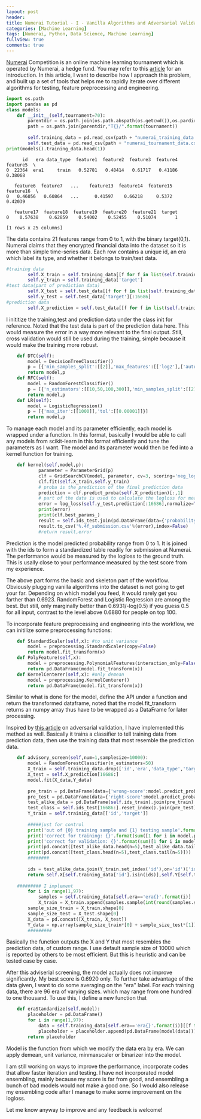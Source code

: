 ```yaml
---
layout: post
header:
title: Numerai Tutorial - I - Vanilla Algorithms and Adversarial Validation
categories: [Machine Learning]
tags: [Numerai, Python, Data Science, Machine Learning]
fullview: true
comments: true
---
```


[Numerai](https://numer.ai/) Competition is an online machine learning tournament which is operated by Numerai, a hedge fund. You may refer to this [article](https://www.wired.com/2017/02/ai-hedge-fund-created-new-currency-make-wall-street-work-like-open-source/) for an introduction. In this article, I want to describe how I approach this problem, and built up a set of tools that helps me to rapidly iterate over different algorithms for testing, feature preprocessing and engineering.


```python
import os.path
import pandas as pd
class models:
    def __init__(self,tournament=70):
        parentdir = os.path.join(os.path.abspath(os.getcwd()),os.pardir)
        path = os.path.join(parentdir,"T{}/".format(tournament))
        
        self.training_data = pd.read_csv(path + "numerai_training_data.csv",header=0)
        self.test_data = pd.read_csv(path + "numerai_tournament_data.csv",header=0)
print(models().training_data.head(1))        
```

          id   era data_type  feature1  feature2  feature3  feature4  feature5  \
    0  22364  era1     train   0.52781   0.48414   0.61717   0.41186   0.38068   
    
       feature6  feature7   ...    feature13  feature14  feature15  feature16  \
    0   0.46056   0.60864   ...      0.41597    0.66218     0.5372    0.42039   
    
       feature17  feature18  feature19  feature20  feature21  target  
    0    0.57638    0.62859    0.54002    0.52455    0.51074       1  
    
    [1 rows x 25 columns]


The data contains 21 features range from 0 to 1, with the binary target(0,1). Numerai claims that they encrypted financial data into the dataset so it is more than simple time-series data. Each row contains a unique id, an era which label its type, and whether it belongs to train/test data.


```python
#training data
        self.X_train = self.training_data[[f for f in list(self.training_data) if "feature" in f]]
        self.y_train = self.training_data['target']
#test data(part of prediction data)
        self.X_test = self.test_data[[f for f in list(self.training_data) if "feature" in f]][:16686]
        self.y_test = self.test_data['target'][:16686]
#prediction data
        self.X_prediction = self.test_data[[f for f in list(self.training_data) if "feature" in f]]
```

I inititize the training,test and prediction data under the class init for reference. Noted that the test data is part of the prediction data here. This would measure the error in a way more relevant to the final output.
Still, cross validation would still be used during the training, simple because it would make the training more robust.


```python
    def DTC(self):
        model = DecisionTreeClassifier()
        p = [{'min_samples_split':[[2]],'max_features':[['log2'],['auto']],'max_depth':[[5]]}]
        return model,p
    def RFC(self):
        model = RandomForestClassifier()
        p = [{'n_estimators':[[10,50,100,300]],'min_samples_split':[[2]],'max_features':[['log2'],['auto']],'max_depth':[[2,3,4]]}]
        return model,p
    def LR(self):
        model = LogisticRegression()
        p = [{'max_iter':[[1000]],'tol':[[0.00001]]}]
        return model,p
```

To manage each model and its parameter efficiently, each model is wrapped under a function. In this format, basically I would be able to call any models from scikit-learn in this format efficiently and tune the parameters as I want. The model and its parameter would then be fed into a kernel function for training. 


```python
    def kernel(self,model,p):
            parameter = ParameterGrid(p)
            clf = GridSearchCV(model, parameter, cv=3, scoring='neg_log_loss',n_jobs=2)
            clf.fit(self.X_train,self.y_train)
            # proba is the prediction of the final prediction data
            prediction = clf.predict_proba(self.X_prediction)[:,1]
            # part of the data is used to calculate the logloss for measuring performance 
            error = log_loss(self.y_test,prediction[:16686],normalize=True)
            print(error)
            print(clf.best_params_)
            result = self.ids_test.join(pd.DataFrame(data={'probability':prediction}))
            result.to_csv('%.4f_submission.csv'%(error),index=False)
            #return result,error
```

Prediction is the model predicted probability range from 0 to 1. It is joined with the ids to form a standardized table readily for submission at Numerai. The performance would be measured by the logloss to the ground truth. This is usally close to your performance measured by the test score from my experience.

The above part forms the basic and skeleton part of the workflow. Obviously plugging vanilla algorithms into the dataset is not going to get your far. Depending on which model you feed, it would rarely get you farther than 0.6923. RandomForest and Logistic Regression are among the best. But still, only marginally better than 0.6931/-log(0.5) if you guess 0.5 for all input, contrast to the level above 0.6880 for people on top 100.

To incorporate feature preprocessing and engineering into the workflow, we can initilize some preprocessing functions:


```python
    def StandardScaler(self,x): #to unit variance
        model = preprocessing.StandardScaler(copy=False)
        return model.fit_transform(x)
    def PolyFeature(self,x):
        model = preprocessing.PolynomialFeatures(interaction_only=False)
        return pd.DataFrame(model.fit_transform(x))
    def KernelCenterer(self,x): #only demean
        model = preprocessing.KernelCenterer()
        return pd.DataFrame(model.fit_transform(x))
```

Similar to what is done for the model, define the API under a function and return the transformed dataframe, noted that the model.fit_transform returns an numpy array thus have to be wrapped as a DataFrame for later processing.

Inspired by [this article](http://fastml.com/adversarial-validation-part-one/) on adversarial validation, I have implemented this method as well. Basically it trains a classifier to tell training data from prediction data, then use the training data that most resemble the prediction data.


```python
    def advisory_screen(self,num=1,samplesize=10000):
        model = RandomForestClassifier(n_estimators=50)
        X_train = self.training_data.drop(['id','era','data_type','target'],1)
        X_test = self.X_prediction[16686:]
        model.fit(X_data,Y_data)
        
        pre_train = pd.DataFrame(data={'wrong-score':model.predict_proba(X_train)[:,1]})
        pre_test = pd.DataFrame(data={'right-score':model.predict_proba(X_test)[:,1]})
        test_alike_data = pd.DataFrame(self.ids_train).join(pre_train).sort_values(by='wrong-score',ascending=False)[:samplesize]
        test_class = self.ids_test[16686:].reset_index().join(pre_test).sort_values(by='right-score',ascending=False)
        Y_train = self.training_data[['id','target']]
        
        #####just for control
        print('out of {0} training sample and {1} testing sample'.format(sample_size_train,sample_size_test))
        print('correct for training: {}'.format(sum([1 for i in model.predict_proba(X_train)[:,1] if i<0.5])))
        print('correct for validation: {}'.format(sum([1 for i in model.predict_proba(X_test)[:,1] if i>0.5])))
        print(pd.concat([test_alike_data.head(n=5),test_alike_data.tail(n=5)]))
        print(pd.concat([test_class.head(n=5),test_class.tail(n=5)]))
        ########
        
        ids = test_alike_data.join(Y_train.set_index('id'),on='id')['id']
        return self.X[self.training_data['id'].isin(ids)],self.Y[self.training_data['id'].isin(ids)]
    
    ######### I implement
        for i in range(1,97):
            samples = self.training_data[self.era=='era{}'.format(i)]
            X_train = X_train.append(samples.sample(int(round(samples.shape[0]/num))))
        sample_size_train = X_train.shape[0]
        sample_size_test = X_test.shape[0]
        X_data = pd.concat([X_train, X_test])
        Y_data = np.array(sample_size_train*[0] + sample_size_test*[1])
        #########    
```

Basically the function outputs the X and Y that most resembles the prediction data, of custom range. I use default sample size of 10000 which is reported by others to be most efficient. But this is heuristic and can be tested case by case.

After this adviserial screening, the model actually does not improve significantly. My best score is 0.6920 only. To further take advantage of the data given, I want to do some averaging on the "era" label. For each training data, there are 96 era of varying sizes. which may range from one hundred to one thousand. To use this, I define a new function that 


```python
    def eraStandardize(self,model):
        placeholder = pd.DataFrame()
        for i in range(1,97):
            data = self.training_data[self.era=='era{}'.format(i)][[f for f in list(self.training_data) if "feature" in f]]
            placeholder = placeholder.append(pd.DataFrame(model(data)))
        return placeholder
```

Model is the function from which we modify the data era by era. We can apply demean, unit variance, minmaxscaler or binarizer into the model. 

I am still working on ways to improve the performance, incorporate codes that allow faster iteration and testing. I have not incorporated model ensembling, mainly because my score is far from good, and ensembling a bunch of bad models would not make a good one. So I would also release my ensembling code after I manage to make some improvement on the logloss.

Let me know anyway to improve and any feedback is welcome!
